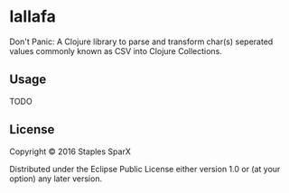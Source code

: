 # lallafa

Don't Panic: A Clojure library to parse and transform char(s)
seperated values commonly known as CSV into Clojure Collections.

## Usage

TODO

## License

Copyright © 2016 Staples SparX

Distributed under the Eclipse Public License either version 1.0 or (at
your option) any later version.
